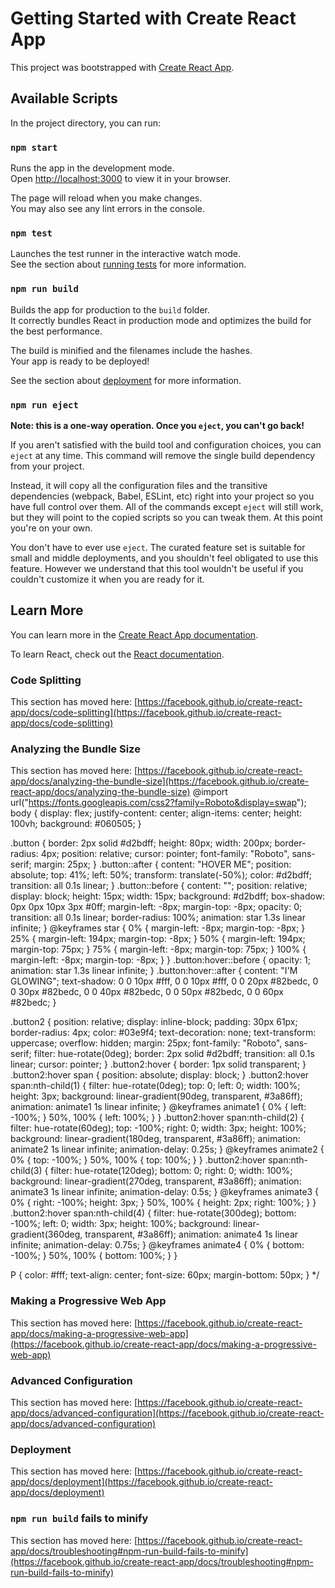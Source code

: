 # Getting Started with Create React App

This project was bootstrapped with [Create React App](https://github.com/facebook/create-react-app).

## Available Scripts

In the project directory, you can run:

### `npm start`

Runs the app in the development mode.\
Open [http://localhost:3000](http://localhost:3000) to view it in your browser.

The page will reload when you make changes.\
You may also see any lint errors in the console.

### `npm test`

Launches the test runner in the interactive watch mode.\
See the section about [running tests](https://facebook.github.io/create-react-app/docs/running-tests) for more information.

### `npm run build`

Builds the app for production to the `build` folder.\
It correctly bundles React in production mode and optimizes the build for the best performance.

The build is minified and the filenames include the hashes.\
Your app is ready to be deployed!

See the section about [deployment](https://facebook.github.io/create-react-app/docs/deployment) for more information.

### `npm run eject`

**Note: this is a one-way operation. Once you `eject`, you can't go back!**

If you aren't satisfied with the build tool and configuration choices, you can `eject` at any time. This command will remove the single build dependency from your project.

Instead, it will copy all the configuration files and the transitive dependencies (webpack, Babel, ESLint, etc) right into your project so you have full control over them. All of the commands except `eject` will still work, but they will point to the copied scripts so you can tweak them. At this point you're on your own.

You don't have to ever use `eject`. The curated feature set is suitable for small and middle deployments, and you shouldn't feel obligated to use this feature. However we understand that this tool wouldn't be useful if you couldn't customize it when you are ready for it.

## Learn More

You can learn more in the [Create React App documentation](https://facebook.github.io/create-react-app/docs/getting-started).

To learn React, check out the [React documentation](https://reactjs.org/).

### Code Splitting

This section has moved here: [https://facebook.github.io/create-react-app/docs/code-splitting](https://facebook.github.io/create-react-app/docs/code-splitting)

### Analyzing the Bundle Size

This section has moved here: [https://facebook.github.io/create-react-app/docs/analyzing-the-bundle-size](https://facebook.github.io/create-react-app/docs/analyzing-the-bundle-size)
@import url("https://fonts.googleapis.com/css2?family=Roboto&display=swap");
body {
  display: flex;
  justify-content: center;
  align-items: center;
  height: 100vh;
  background: #060505;
}

.button {
  border: 2px solid #d2bdff;
  height: 80px;
  width: 200px;
  border-radius: 4px;
  position: relative;
  cursor: pointer;
  font-family: "Roboto", sans-serif;
  margin: 25px;
}
.button::after {
  content: "HOVER ME";
  position: absolute;
  top: 41%;
  left: 50%;
  transform: translate(-50%);
  color: #d2bdff;
  transition: all 0.1s linear;
}
.button::before {
  content: "";
  position: relative;
  display: block;
  height: 15px;
  width: 15px;
  background: #d2bdff;
  box-shadow: 0px 0px 10px 3px #0ff;
  margin-left: -8px;
  margin-top: -8px;
  opacity: 0;
  transition: all 0.1s linear;
  border-radius: 100%;
  animation: star 1.3s linear infinite;
}
@keyframes star {
  0% {
    margin-left: -8px;
    margin-top: -8px;
  }
  25% {
    margin-left: 194px;
    margin-top: -8px;
  }
  50% {
    margin-left: 194px;
    margin-top: 75px;
  }
  75% {
    margin-left: -8px;
    margin-top: 75px;
  }
  100% {
    margin-left: -8px;
    margin-top: -8px;
  }
}
.button:hover::before {
  opacity: 1;
  animation: star 1.3s linear infinite;
}
.button:hover::after {
  content: "I'M GLOWING";
  text-shadow: 0 0 10px #fff, 0 0 10px #fff, 0 0 20px #82bedc, 0 0 30px #82bedc,
    0 0 40px #82bedc, 0 0 50px #82bedc, 0 0 60px #82bedc;
}

.button2 {
  position: relative;
  display: inline-block;
  padding: 30px 61px;
  border-radius: 4px;
  color: #03e9f4;
  text-decoration: none;
  text-transform: uppercase;
  overflow: hidden;
  margin: 25px;
  font-family: "Roboto", sans-serif;
  filter: hue-rotate(0deg);
  border: 2px solid #d2bdff;
  transition: all 0.1s linear;
  cursor: pointer;
}
.button2:hover {
  border: 1px solid transparent;
}
.button2:hover span {
  position: absolute;
  display: block;
}
.button2:hover span:nth-child(1) {
  filter: hue-rotate(0deg);
  top: 0;
  left: 0;
  width: 100%;
  height: 3px;
  background: linear-gradient(90deg, transparent, #3a86ff);
  animation: animate1 1s linear infinite;
}
@keyframes animate1 {
  0% {
    left: -100%;
  }
  50%,
  100% {
    left: 100%;
  }
}
.button2:hover span:nth-child(2) {
  filter: hue-rotate(60deg);
  top: -100%;
  right: 0;
  width: 3px;
  height: 100%;
  background: linear-gradient(180deg, transparent, #3a86ff);
  animation: animate2 1s linear infinite;
  animation-delay: 0.25s;
}
@keyframes animate2 {
  0% {
    top: -100%;
  }
  50%,
  100% {
    top: 100%;
  }
}
.button2:hover span:nth-child(3) {
  filter: hue-rotate(120deg);
  bottom: 0;
  right: 0;
  width: 100%;
  background: linear-gradient(270deg, transparent, #3a86ff);
  animation: animate3 1s linear infinite;
  animation-delay: 0.5s;
}
@keyframes animate3 {
  0% {
    right: -100%;
    height: 3px;
  }
  50%,
  100% {
    height: 2px;
    right: 100%;
  }
}
.button2:hover span:nth-child(4) {
  filter: hue-rotate(300deg);
  bottom: -100%;
  left: 0;
  width: 3px;
  height: 100%;
  background: linear-gradient(360deg, transparent, #3a86ff);
  animation: animate4 1s linear infinite;
  animation-delay: 0.75s;
}
@keyframes animate4 {
  0% {
    bottom: -100%;
  }
  50%,
  100% {
    bottom: 100%;
  }
}

P {
  color: #fff;
  text-align: center;
  font-size: 60px;
  margin-bottom: 50px;
} */

### Making a Progressive Web App

This section has moved here: [https://facebook.github.io/create-react-app/docs/making-a-progressive-web-app](https://facebook.github.io/create-react-app/docs/making-a-progressive-web-app)

### Advanced Configuration

This section has moved here: [https://facebook.github.io/create-react-app/docs/advanced-configuration](https://facebook.github.io/create-react-app/docs/advanced-configuration)

### Deployment

This section has moved here: [https://facebook.github.io/create-react-app/docs/deployment](https://facebook.github.io/create-react-app/docs/deployment)

### `npm run build` fails to minify

This section has moved here: [https://facebook.github.io/create-react-app/docs/troubleshooting#npm-run-build-fails-to-minify](https://facebook.github.io/create-react-app/docs/troubleshooting#npm-run-build-fails-to-minify)
